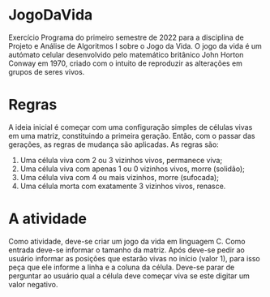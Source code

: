 # JogoDaVida

Exercício Programa do primeiro semestre de 2022 para a disciplina de Projeto e Análise de Algoritmos I sobre o Jogo da Vida. O jogo da vida é um autómato celular desenvolvido pelo matemático britânico John Horton Conway em 1970, criado com o intuito de reproduzir as alterações em grupos de seres vivos.

# Regras

A ideia inicial é começar com uma configuração simples de células vivas em uma matriz, constituindo a primeira geração. Então, com o passar das gerações, as regras de mudança são aplicadas. As regras são:

1. Uma célula viva com 2 ou 3 vizinhos vivos, permanece viva;
2. Uma célula viva com apenas 1 ou 0 vizinhos vivos, morre (solidão);
3. Uma célula viva com 4 ou mais vizinhos, morre (sufocada);
4. Uma célula morta com exatamente 3 vizinhos vivos, renasce.

# A atividade

Como atividade, deve-se criar um jogo da vida em linguagem C. Como entrada deve-se informar o tamanho da matriz. Após deve-se pedir ao usuário informar as posições que estarão vivas no início (valor 1), para isso peça que ele informe a linha e a coluna da célula. Deve-se parar de perguntar ao usuário qual a célula deve começar viva se este digitar um valor negativo.
